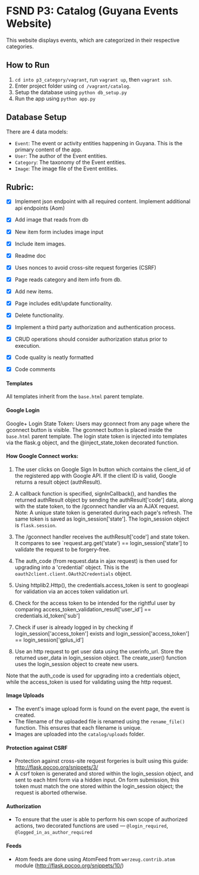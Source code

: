 # FSND P3: Catalog (Guyana Events Website)

This website displays events, which are categorized in their respective categories.

## How to Run

 1. `cd into p3_category/vagrant`, run `vagrant up`, then `vagrant ssh`.
 2. Enter project folder using `cd /vagrant/catalog`.
 3. Setup the database using `python db_setup.py`
 4. Run the app using `python app.py`


## Database Setup

There are 4 data models:
 - `Event`: The event or activity entities happening in Guyana. This is the primary content of the app.
 - `User`: The author of the Event entities.
 - `Category`: The taxonomy of the Event entities.
 - `Image`: The image file of the Event entities.

## Rubric:
 - [x] Implement json endpoint with all required content. Implement additional api endpoints (Aom)
 - [x] Add image that reads from db
 - [x] New item form includes image input
 - [x] Include item images.
 - [x] Readme doc
 - [x] Uses nonces to avoid cross-site request forgeries (CSRF)
 - [x] Page reads category and item info from db.
 - [x] Add new items.
 - [x] Page includes edit/update functionality.
 - [x] Delete functionality.
 - [x] Implement a third party authorization and authentication process.
 - [x] CRUD operations should consider authorization status prior to execution.
 - [x] Code quality is neatly formatted
 - [x] Code comments


#### Templates
 All templates inherit from the `base.html` parent template.

#### Google Login

 Google+ Login State Token: Users may gconnect from any page where the gconnect button is visible. The gconnect button is placed inside the `base.html` parent template. The login state token is injected into templates via the flask.g object, and the @inject_state_token decorated function.

#### How Google Connect works:

 1. The user clicks on Google Sign In button which contains the client_id of the registered app with Google API. If the client ID is valid, Google returns a result object (authResult).

 2. A callback function is specified, signInCallback(), and handles the returned authResult object by sending the authResult['code'] data, along with the state token, to the /gconnect handler via an AJAX request. Note: A unique state token is generated during each page's refresh. The same token is saved as login_session['state']. The login_session object is `flask.session`.

 3. The /gconnect handler receives the authResult['code'] and state token. It compares to see `request.arg.get('state') == login_session['state'] to validate the request to be forgery-free.

 4. The auth_code (from request.data in ajax request) is then used for upgrading into a 'credential' object. This is the `oauth2client.client.OAuth2Credentials` object.

 5. Using httplib2.Http(), the credentials.access_token is sent to googleapi for validation via an acces token validation url.

 6. Check for the access token to be intended for the rightful user by comparing access_token_validation_result['user_id'] == credentials.id_token['sub']

 7. Check if user is already logged in by checking if login_session['access_token'] exists and login_session['access_token'] == login_session['gplus_id']

 8. Use an http request to get user data using the userinfo_url. Store the returned user_data in login_session object. The create_user() function uses the login_session object to create new users.

 Note that the auth_code is used for upgrading into a credentials object, while the access_token is used for validating using the http request.


#### Image Uploads

 - The event's image upload form is found on the event page, the event is created.
 - The filename of the uploaded file is renamed using the `rename_file()` function. This ensures that each filename is unique.
 - Images are uploaded into the `catalog/uploads` folder.

#### Protection against CSRF

 - Protection against cross-site request forgeries is built using this guide: http://flask.pocoo.org/snippets/3/
 - A csrf token is generated and stored within the login_session object, and sent to each html form via a hidden input. On form submission, this token must match the one stored within the login_session object; the request is aborted otherwise.


#### Authorization

 - To ensure that the user is able to perform his own scope of authorized actions, two decorated functions are used — `@login_required`, `@logged_in_as_author_required`

#### Feeds

 - Atom feeds are done using AtomFeed from `werzeug.contrib.atom` module (http://flask.pocoo.org/snippets/10/)
